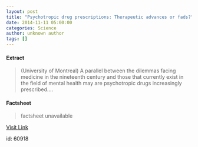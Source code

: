 ```yaml
---
layout: post
title: "Psychotropic drug prescriptions: Therapeutic advances or fads?"
date: 2014-11-11 05:00:00
categories: Science
author: unknown author
tags: []
---
```



#### Extract
>(University of Montreal) A parallel between the dilemmas facing medicine in the nineteenth century and those that currently exist in the field of mental health may are psychotropic drugs increasingly prescribed....

#### Factsheet
>factsheet unavailable

[Visit Link](http://www.eurekalert.org/pub_releases/2014-11/uom-pdp111114.php)

id:   60918
